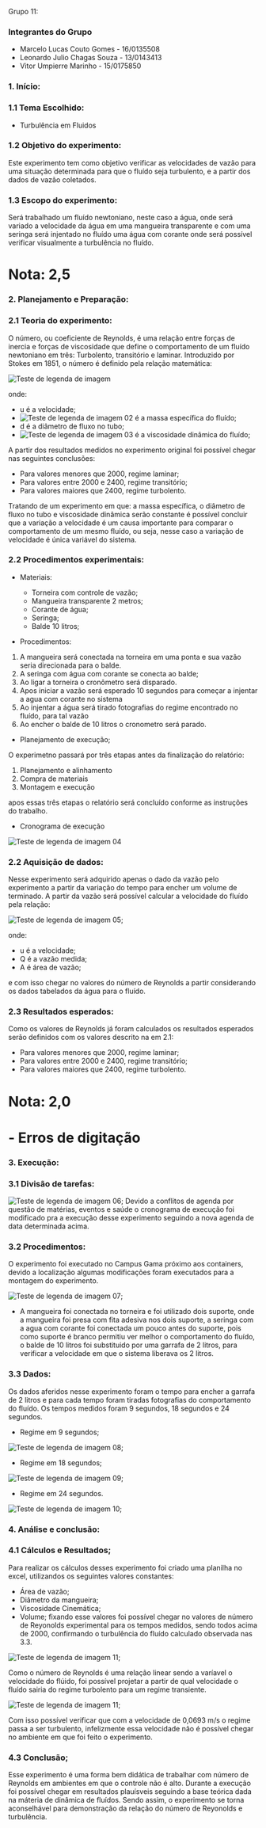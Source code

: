 Grupo 11:

### Integrantes do Grupo 
- Marcelo Lucas Couto Gomes - 16/0135508
- Leonardo Julio Chagas Souza - 13/0143413
- Vitor Umpierre Marinho - 15/0175850

### 1.	Início:

  ### 1.1 Tema Escolhido:
  - Turbulência em Fluidos

  ### 1.2 Objetivo do experimento:
  Este experimento tem como objetivo verificar as velocidades de vazão para uma situação determinada para que o fluído seja turbulento, e a partir dos dados de vazão coletados.
  
  ### 1.3 Escopo do experimento:
  Será trabalhado um fluído newtoniano, neste caso a água, onde será variado a velocidade da água em uma mangueira transparente e com uma seringa será injentado no fluído uma água com corante onde será possível verificar visualmente a turbulência no fluído.
  
  # Nota: 2,5

### 2.	Planejamento e Preparação:

  ### 2.1 Teoria do experimento:
  O número, ou coeficiente de Reynolds, é uma relação entre forças de inercia e forças de viscosidade que define o comportamento de um fluído newtoniano em três: Turbolento, transitório e laminar. Introduzido por Stokes em 1851, o número é definido pela relação matemática:
   
   ![Teste de legenda de imagem](eqnreynolds.gif)
   
   onde:
   -  u é a velocidade;
   -  ![Teste de legenda de imagem 02](ro.gif) é a massa específica do fluído;
   -  d é a diâmetro de fluxo no tubo;
   -  ![Teste de legenda de imagem 03](mi.gif) é a viscosidade dinâmica do fluído;
   
 A partir dos resultados medidos no experimento original foi possível chegar nas seguintes conclusões:
  - Para valores menores que 2000, regime laminar;
  - Para valores entre 2000 e 2400, regime transitório;
  - Para valores maiores que 2400, regime turbolento.
  
 Tratando de um experimento em que: a massa específica, o diâmetro de fluxo no tubo e viscosidade dinâmica serão constante é possível concluir que a variação a velocidade é um causa importante para comparar o comportamento de um mesmo fluído, ou seja, nesse caso a variação de velocidade é única variável do sistema.

  ### 2.2 Procedimentos experimentais:
  
   - Materiais:
      - Torneira com controle de vazão;
      - Mangueira transparente 2 metros;
      - Corante de água;
      - Seringa;
      - Balde 10 litros;
     
   - Procedimentos:
   1. A mangueira será conectada na torneira em uma ponta e sua vazão seria direcionada para o balde.
   2. A seringa com água com corante se conecta ao balde;
   3. Ao ligar a torneira o cronômetro será disparado.
   4. Apos iniciar a vazão será esperado 10 segundos para começar a injentar a agua com corante no sistema
   5. Ao injentar a água será tirado fotografias do regime encontrado no fluído, para tal vazão
   6. Ao encher o balde de 10 litros o cronometro será parado.
  
  - Planejamento de execução;
  
  O experimetno passará por três etapas antes da finalização do relatório:
  1. Planejamento e alinhamento
  2. Compra de materiais
  3. Montagem e execução
  
  apos essas três etapas o relatório será concluído conforme as instruções do trabalho.
  
  - Cronograma de execução
    
  ![Teste de legenda de imagem 04](cronograma.JPG) 
  
  ### 2.2 Aquisição de dados:
  
  Nesse experimento será adquirido apenas o dado da vazão pelo experimento a partir da variação do tempo para encher um volume de terminado. A partir da vazão será possível calcular a velocidade do fluído pela relação:
  
  ![Teste de legenda de imagem 05](velvazao.gif);
  
  onde:
  
   - u é a velocidade;
   - Q é a vazão medida;
   - A é área de vazão;
  
  e com isso chegar no valores do número de Reynolds a partir considerando os dados tabelados da água para o fluído.
  
  ### 2.3 Resultados esperados:
  
  Como os valores de Reynolds já foram calculados os resultados esperados serão definidos com os valores descrito na em 2.1:
  - Para valores menores que 2000, regime laminar;
  - Para valores entre 2000 e 2400, regime transitório;
  - Para valores maiores que 2400, regime turbolento.
  
  # Nota: 2,0
  
# - Erros de digitação 

### 3.	Execução:

  ### 3.1	Divisão de tarefas:

 ![Teste de legenda de imagem 06](novocronograma.JPG);
 Devido a conflitos de agenda por questão de matérias, eventos e saúde o cronograma de execução foi modificado pra a execução desse experimento seguindo a nova agenda de data determinada acima.
 
 ### 3.2	Procedimentos:
 
 O experimento foi executado no Campus Gama próximo aos containers, devido a localização algumas modificações foram executados para a montagem do experimento.
 
 ![Teste de legenda de imagem 07](montagem.jpg);
 
 - A mangueira foi conectada no torneira e foi utilizado dois suporte, onde a mangueira foi presa com fita adesiva nos dois suporte, a seringa com a agua com corante foi conectada um pouco antes do suporte, pois como suporte é branco permitiu ver melhor o comportamento do fluído, o balde de 10 litros foi substituido por uma garrafa de 2 litros, para verificar a velocidade em que o sistema liberava os 2 litros.
 
  ### 3.3	Dados:
  
  Os dados aferidos nesse experimento foram o tempo para encher a garrafa de 2 litros e para cada tempo foram tiradas fotografias do comportamento do fluído. Os tempos medidos foram 9 segundos, 18 segundos e 24 segundos.
  
  - Regime em 9 segundos;
  
  ![Teste de legenda de imagem 08](regime9s.jpg);
  
  - Regime em 18 segundos;
  
  ![Teste de legenda de imagem 09](regime18s.jpg);
  
  - Regime em 24 segundos.
  
  ![Teste de legenda de imagem 10](regime24s.jpg);
  
### 4.	Análise e conclusão:

  ### 4.1	Cálculos e Resultados;
  
  Para realizar os cálculos desses experimento foi criado uma planilha no excel, utilizandos os seguintes valores constantes:
  - Área de vazão;
  - Diâmetro da mangueira;
  - Viscosidade Cinemática;
  - Volume;
  fixando esse valores foi possível chegar no valores de número de Reyonolds experimental para os tempos medidos, sendo todos acima de 2000, confirmando o turbulência do fluído calculado observada nas 3.3.
  
  ![Teste de legenda de imagem 11](tabela9ate24.jpg);
  
  Como o número de Reynolds é uma relação linear sendo a varíavel o velocidade do flúido, foi possível projetar a partir de qual velocidade o fluído sairia do regime turbolento para um regime transiente.
  
  ![Teste de legenda de imagem 11](tabelacompleta.jpg);
  
  Com isso possível verificar que com a velocidade de 0,0693 m/s o regime passa a ser turbulento, infelizmente essa velocidade não é possível chegar no ambiente em que foi feito o experimento.
  
  ### 4.3 Conclusão;
  
  Esse experimento é uma forma bem didática de trabalhar com número de Reynolds em ambientes em que o controle não é alto. Durante a execução foi possível chegar em resultados plauísveis seguindo a base teórica dada na máteria de dinâmica de fluídos. Sendo assim, o experimento se torna aconselhável para demonstração da relação do número de Reyonolds e turbulência.


